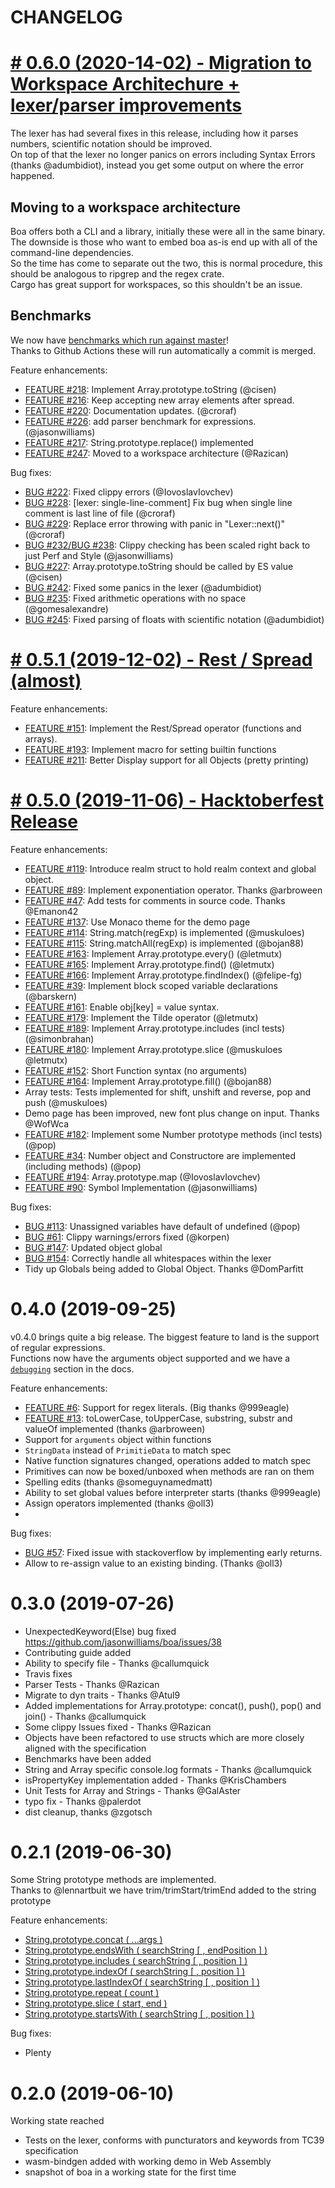 # CHANGELOG

# [# 0.6.0 (2020-14-02) - Migration to Workspace Architechure + lexer/parser improvements](https://github.com/jasonwilliams/boa/compare/v0.5.1...HEAD)

The lexer has had several fixes in this release, including how it parses numbers, scientific notation should be improved.  
On top of that the lexer no longer panics on errors including Syntax Errors (thanks @adumbidiot), instead you get some output on where the error happened.

## Moving to a workspace architecture

Boa offers both a CLI and a library, initially these were all in the same binary. The downside is
those who want to embed boa as-is end up with all of the command-line dependencies.  
So the time has come to separate out the two, this is normal procedure, this should be analogous to ripgrep
and the regex crate.  
Cargo has great support for workspaces, so this shouldn't be an issue.

## Benchmarks

We now have [benchmarks which run against master](https://jasonwilliams.github.io/boa/dev/bench)!  
Thanks to Github Actions these will run automatically a commit is merged.

Feature enhancements:

- [FEATURE #218](https://github.com/jasonwilliams/boa/pull/218):
  Implement Array.prototype.toString (@cisen)
- [FEATURE #216](https://github.com/jasonwilliams/boa/commit/85e9a3526105a600358bd53811e2b022987c6fc8):
  Keep accepting new array elements after spread.
- [FEATURE #220](https://github.com/jasonwilliams/boa/pull/220):
  Documentation updates. (@croraf)
- [FEATURE #226](https://github.com/jasonwilliams/boa/pull/226):
  add parser benchmark for expressions. (@jasonwilliams)
- [FEATURE #217](https://github.com/jasonwilliams/boa/pull/217):
  String.prototype.replace() implemented
- [FEATURE #247](https://github.com/jasonwilliams/boa/pull/247):
  Moved to a workspace architecture (@Razican)

Bug fixes:

- [BUG #222](https://github.com/jasonwilliams/boa/pull/222):
  Fixed clippy errors (@IovoslavIovchev)
- [BUG #228](https://github.com/jasonwilliams/boa/pull/228):
  [lexer: single-line-comment] Fix bug when single line comment is last line of file (@croraf)
- [BUG #229](https://github.com/jasonwilliams/boa/pull/229):
  Replace error throwing with panic in "Lexer::next()" (@croraf)
- [BUG #232/BUG #238](https://github.com/jasonwilliams/boa/pull/232):
  Clippy checking has been scaled right back to just Perf and Style (@jasonwilliams)
- [BUG #227](https://github.com/jasonwilliams/boa/pull/227):
  Array.prototype.toString should be called by ES value (@cisen)
- [BUG #242](https://github.com/jasonwilliams/boa/pull/242):
  Fixed some panics in the lexer (@adumbidiot)
- [BUG #235](https://github.com/jasonwilliams/boa/pull/235):
  Fixed arithmetic operations with no space (@gomesalexandre)
- [BUG #245](https://github.com/jasonwilliams/boa/pull/245):
  Fixed parsing of floats with scientific notation (@adumbidiot)

# [# 0.5.1 (2019-12-02) - Rest / Spread (almost)](https://github.com/jasonwilliams/boa/compare/v0.5.0...v0.5.1)

Feature enhancements:

- [FEATURE #151](https://github.com/jasonwilliams/boa/issues/151):
  Implement the Rest/Spread operator (functions and arrays).
- [FEATURE #193](https://github.com/jasonwilliams/boa/issues/193):
  Implement macro for setting builtin functions
- [FEATURE #211](https://github.com/jasonwilliams/boa/pull/211):
  Better Display support for all Objects (pretty printing)

# [# 0.5.0 (2019-11-06) - Hacktoberfest Release](https://github.com/jasonwilliams/boa/compare/v0.4.0...v0.5.1)

Feature enhancements:

- [FEATURE #119](https://github.com/jasonwilliams/boa/issues/119):
  Introduce realm struct to hold realm context and global object.
- [FEATURE #89](https://github.com/jasonwilliams/boa/issues/89):
  Implement exponentiation operator. Thanks @arbroween
- [FEATURE #47](https://github.com/jasonwilliams/boa/issues/47):
  Add tests for comments in source code. Thanks @Emanon42
- [FEATURE #137](https://github.com/jasonwilliams/boa/issues/137):
  Use Monaco theme for the demo page
- [FEATURE #114](https://github.com/jasonwilliams/boa/issues/114):
  String.match(regExp) is implemented (@muskuloes)
- [FEATURE #115](https://github.com/jasonwilliams/boa/issues/115):
  String.matchAll(regExp) is implemented (@bojan88)
- [FEATURE #163](https://github.com/jasonwilliams/boa/issues/163):
  Implement Array.prototype.every() (@letmutx)
- [FEATURE #165](https://github.com/jasonwilliams/boa/issues/165):
  Implement Array.prototype.find() (@letmutx)
- [FEATURE #166](https://github.com/jasonwilliams/boa/issues/166):
  Implement Array.prototype.findIndex() (@felipe-fg)
- [FEATURE #39](https://github.com/jasonwilliams/boa/issues/39):
  Implement block scoped variable declarations (@barskern)
- [FEATURE #161](https://github.com/jasonwilliams/boa/pull/161):
  Enable obj[key] = value syntax.
- [FEATURE #179](https://github.com/jasonwilliams/boa/issues/179):
  Implement the Tilde operator (@letmutx)
- [FEATURE #189](https://github.com/jasonwilliams/boa/pull/189):
  Implement Array.prototype.includes (incl tests) (@simonbrahan)
- [FEATURE #180](https://github.com/jasonwilliams/boa/pull/180):
  Implement Array.prototype.slice (@muskuloes @letmutx)
- [FEATURE #152](https://github.com/jasonwilliams/boa/issues/152):
  Short Function syntax (no arguments)
- [FEATURE #164](https://github.com/jasonwilliams/boa/issues/164):
  Implement Array.prototype.fill() (@bojan88)
- Array tests: Tests implemented for shift, unshift and reverse, pop and push (@muskuloes)
- Demo page has been improved, new font plus change on input. Thanks @WofWca
- [FEATURE #182](https://github.com/jasonwilliams/boa/pull/182):
  Implement some Number prototype methods (incl tests) (@pop)
- [FEATURE #34](https://github.com/jasonwilliams/boa/issues/34):
  Number object and Constructore are implemented (including methods) (@pop)
- [FEATURE #194](https://github.com/jasonwilliams/boa/pull/194):
  Array.prototype.map (@IovoslavIovchev)
- [FEATURE #90](https://github.com/jasonwilliams/boa/issues/90):
  Symbol Implementation (@jasonwilliams)

Bug fixes:

- [BUG #113](https://github.com/jasonwilliams/boa/issues/113):
  Unassigned variables have default of undefined (@pop)
- [BUG #61](https://github.com/jasonwilliams/boa/issues/61):
  Clippy warnings/errors fixed (@korpen)
- [BUG #147](https://github.com/jasonwilliams/boa/pull/147):
  Updated object global
- [BUG #154](https://github.com/jasonwilliams/boa/issues/154):
  Correctly handle all whitespaces within the lexer
- Tidy up Globals being added to Global Object. Thanks @DomParfitt

# 0.4.0 (2019-09-25)

v0.4.0 brings quite a big release. The biggest feature to land is the support of regular expressions.  
Functions now have the arguments object supported and we have a [`debugging`](docs/debugging.md) section in the docs.

Feature enhancements:

- [FEATURE #6](https://github.com/jasonwilliams/boa/issues/6):
  Support for regex literals. (Big thanks @999eagle)
- [FEATURE #13](https://github.com/jasonwilliams/boa/issues/13):
  toLowerCase, toUpperCase, substring, substr and valueOf implemented (thanks @arbroween)
- Support for `arguments` object within functions
- `StringData` instead of `PrimitieData` to match spec
- Native function signatures changed, operations added to match spec
- Primitives can now be boxed/unboxed when methods are ran on them
- Spelling edits (thanks @someguynamedmatt)
- Ability to set global values before interpreter starts (thanks @999eagle)
- Assign operators implemented (thanks @oll3)
-

Bug fixes:

- [BUG #57](https://github.com/jasonwilliams/boa/issues/57):
  Fixed issue with stackoverflow by implementing early returns.
- Allow to re-assign value to an existing binding. (Thanks @oll3)

# 0.3.0 (2019-07-26)

- UnexpectedKeyword(Else) bug fixed https://github.com/jasonwilliams/boa/issues/38
- Contributing guide added
- Ability to specify file - Thanks @callumquick
- Travis fixes
- Parser Tests - Thanks @Razican
- Migrate to dyn traits - Thanks @Atul9
- Added implementations for Array.prototype: concat(), push(), pop() and join() - Thanks @callumquick
- Some clippy Issues fixed - Thanks @Razican
- Objects have been refactored to use structs which are more closely aligned with the specification
- Benchmarks have been added
- String and Array specific console.log formats - Thanks @callumquick
- isPropertyKey implementation added - Thanks @KrisChambers
- Unit Tests for Array and Strings - Thanks @GalAster
- typo fix - Thanks @palerdot
- dist cleanup, thanks @zgotsch

# 0.2.1 (2019-06-30)

Some String prototype methods are implemented.  
Thanks to @lennartbuit we have
trim/trimStart/trimEnd added to the string prototype

Feature enhancements:

- [String.prototype.concat ( ...args )](https://tc39.es/ecma262/#sec-string.prototype.slice)
- [String.prototype.endsWith ( searchString [ , endPosition ] )](https://tc39.es/ecma262/#sec-string.prototype.endswith)
- [String.prototype.includes ( searchString [ , position ] )](https://tc39.es/ecma262/#sec-string.prototype.includes)
- [String.prototype.indexOf ( searchString [ , position ] )](https://tc39.es/ecma262/#sec-string.prototype.indexof)
- [String.prototype.lastIndexOf ( searchString [ , position ] )](https://tc39.es/ecma262/#sec-string.prototype.lastindexof)
- [String.prototype.repeat ( count )](https://tc39.es/ecma262/#sec-string.prototype.repeat)
- [String.prototype.slice ( start, end )](https://tc39.es/ecma262/#sec-string.prototype.slice)
- [String.prototype.startsWith ( searchString [ , position ] )](https://tc39.es/ecma262/#sec-string.prototype.startswith)

Bug fixes:

- Plenty

# 0.2.0 (2019-06-10)

Working state reached

- Tests on the lexer, conforms with puncturators and keywords from TC39 specification
- wasm-bindgen added with working demo in Web Assembly
- snapshot of boa in a working state for the first time
